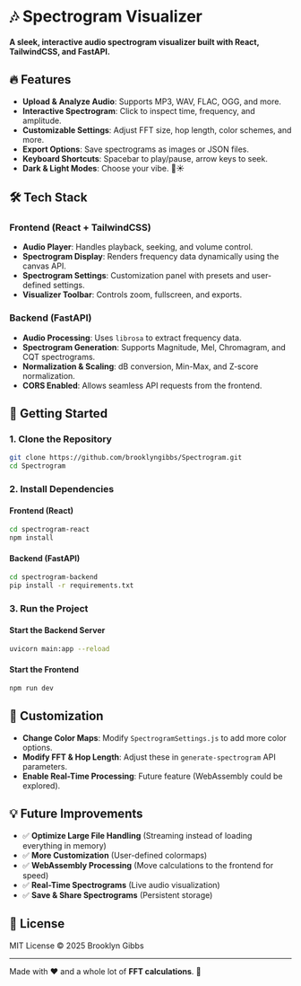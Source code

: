 # 🎶 Spectrogram Visualizer

**A sleek, interactive audio spectrogram visualizer built with React, TailwindCSS, and FastAPI.**

## 🔥 Features
- **Upload & Analyze Audio**: Supports MP3, WAV, FLAC, OGG, and more.
- **Interactive Spectrogram**: Click to inspect time, frequency, and amplitude.
- **Customizable Settings**: Adjust FFT size, hop length, color schemes, and more.
- **Export Options**: Save spectrograms as images or JSON files.
- **Keyboard Shortcuts**: Spacebar to play/pause, arrow keys to seek.
- **Dark & Light Modes**: Choose your vibe. 🌙☀️

## 🛠️ Tech Stack
### Frontend (React + TailwindCSS)
- **Audio Player**: Handles playback, seeking, and volume control.
- **Spectrogram Display**: Renders frequency data dynamically using the canvas API.
- **Spectrogram Settings**: Customization panel with presets and user-defined settings.
- **Visualizer Toolbar**: Controls zoom, fullscreen, and exports.

### Backend (FastAPI)
- **Audio Processing**: Uses `librosa` to extract frequency data.
- **Spectrogram Generation**: Supports Magnitude, Mel, Chromagram, and CQT spectrograms.
- **Normalization & Scaling**: dB conversion, Min-Max, and Z-score normalization.
- **CORS Enabled**: Allows seamless API requests from the frontend.

## 🚀 Getting Started
### 1. Clone the Repository
```sh
git clone https://github.com/brooklyngibbs/Spectrogram.git
cd Spectrogram
```

### 2. Install Dependencies
#### Frontend (React)
```sh
cd spectrogram-react
npm install
```

#### Backend (FastAPI)
```sh
cd spectrogram-backend
pip install -r requirements.txt
```

### 3. Run the Project
#### Start the Backend Server
```sh
uvicorn main:app --reload
```

#### Start the Frontend
```sh
npm run dev
```

## 🎨 Customization
- **Change Color Maps**: Modify `SpectrogramSettings.js` to add more color options.
- **Modify FFT & Hop Length**: Adjust these in `generate-spectrogram` API parameters.
- **Enable Real-Time Processing**: Future feature (WebAssembly could be explored).

## 💡 Future Improvements
- ✅ **Optimize Large File Handling** (Streaming instead of loading everything in memory)
- ✅ **More Customization** (User-defined colormaps)
- ✅ **WebAssembly Processing** (Move calculations to the frontend for speed)
- ✅ **Real-Time Spectrograms** (Live audio visualization)
- ✅ **Save & Share Spectrograms** (Persistent storage)

## 📜 License
MIT License © 2025 Brooklyn Gibbs

---

Made with ❤️ and a whole lot of **FFT calculations**. 🚀

